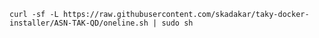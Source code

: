 `curl -sf -L https://raw.githubusercontent.com/skadakar/taky-docker-installer/ASN-TAK-QD/oneline.sh | sudo sh`
